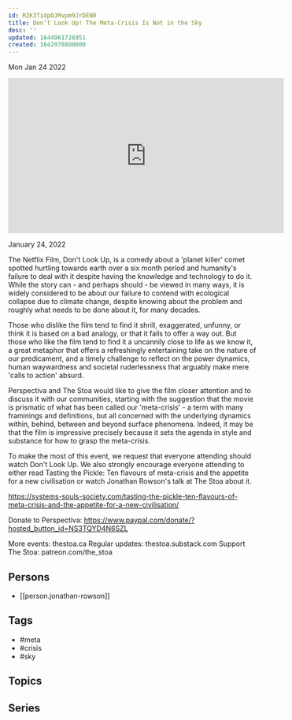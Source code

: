 ```yaml
---
id: R2K3TidpOJMvpm9JrDEN0
title: Don’t Look Up! The Meta-Crisis Is Not in the Sky
desc: ''
updated: 1644961726951
created: 1642978800000
---
```





Mon Jan 24 2022

<iframe width="560" height="315" src="https://www.youtube.com/embed/YJ9c4Az9q-g" title="Don’t Look Up! The Meta-Crisis Is Not in the Sky w/ Jonathan Rowson" frameborder="0" allow="accelerometer; autoplay; clipboard-write; encrypted-media; gyroscope; picture-in-picture" allowfullscreen ></iframe>

January 24, 2022

The Netflix Film, Don't Look Up, is a comedy about a 'planet killer' comet spotted hurtling towards earth over a six month period and humanity's failure to deal with it despite having the knowledge and technology to do it. While the story can - and perhaps should - be viewed in many ways, it is widely considered to be about our failure to contend with ecological collapse due to climate change, despite knowing about the problem and roughly what needs to be done about it, for many decades. 

Those who dislike the film tend to find it shrill, exaggerated, unfunny, or think it is based on a bad analogy, or that it fails to offer a way out. But those who like the film tend to find it a uncannily close to life as we know it, a great metaphor that offers a refreshingly entertaining take on the nature of our predicament, and a timely challenge to reflect on the power dynamics, human waywardness and societal ruderlessness that arguably make mere 'calls to action' absurd. 

Perspectiva and The Stoa would like to give the film closer attention and to discuss it with our communities, starting with the suggestion that the movie is prismatic of what has been called our 'meta-crisis' -  a term with many framinings and definitions, but all concerned with the underlying dynamics within, behind, between and beyond surface phenomena. Indeed, it may be that the film is impressive precisely because it sets the agenda in style and substance for how to grasp the meta-crisis.

To make the most of this event, we request that everyone attending should watch Don't Look Up. We also strongly encourage everyone attending to either read Tasting the Pickle: Ten flavours of meta-crisis and the appetite for a new civilisation or watch Jonathan Rowson's talk at The Stoa about it.

https://systems-souls-society.com/tasting-the-pickle-ten-flavours-of-meta-crisis-and-the-appetite-for-a-new-civilisation/

Donate to Perspectiva: https://www.paypal.com/donate/?hosted_button_id=NS3TQYD4N6SZL

More events: thestoa.ca
Regular updates: thestoa.substack.com
Support The Stoa: patreon.com/the_stoa

## Persons

- [[person.jonathan-rowson]]

## Tags

- #meta
- #crisis
- #sky

## Topics



## Series



